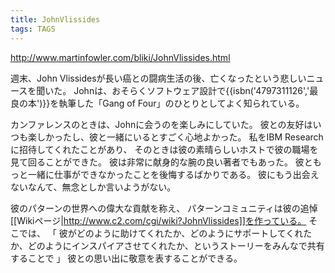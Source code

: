 ```yaml
---
title: JohnVlissides
tags: TAGS
---
```


http://www.martinfowler.com/bliki/JohnVlissides.html

週末、John Vlissidesが長い癌との闘病生活の後、亡くなったという悲しいニュースを聞いた。
Johnは、おそらくソフトウェア設計で{{isbn('4797311126','最良の本')}}を執筆した「Gang of Four」のひとりとしてよく知られている。

カンファレンスのときは、Johnに会うのを楽しみにしていた。
彼との友好はいつも楽しかったし、彼と一緒にいるとすごく心地よかった。
私をIBM Researchに招待してくれたことがあり、
そのときは彼の素晴らしいホストで彼の職場を見て回ることができた。
彼は非常に献身的な腕の良い著者でもあった。
彼ともっと一緒に仕事ができなかったことを後悔するばかりである。
彼にもう出会えないなんて、無念としか言いようがない。

彼のパターンの世界への偉大な貢献を称え、
パターンコミュニティは彼の追悼[[Wikiページ|http://www.c2.com/cgi/wiki?JohnVlissides]]を作っている。
そこでは、
「
彼がどのように助けてくれたか、どのようにサポートしてくれたか、どのようにインスパイアさせてくれたか、というストーリーをみんなで共有することで
」
彼との思い出に敬意を表することができる。
